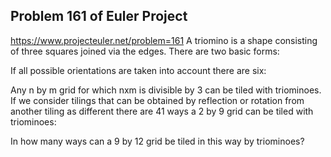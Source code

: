 ## Problem 161 of Euler Project 
https://www.projecteuler.net/problem=161
A triomino is a shape consisting of three squares joined via the edges.
There are two basic forms:

If all possible orientations are taken into account there are six:

Any n by m grid for which nxm is divisible by 3 can be tiled with triominoes.
If we consider tilings that can be obtained by reflection or rotation from another tiling as different there are 41 ways a 2 by 9 grid can be  tiled with triominoes:

In how many ways can a 9 by 12 grid be tiled in this way by triominoes?
